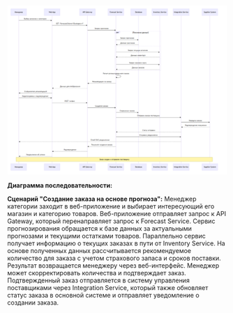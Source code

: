 ![alt text](sequnce.png)

**Диаграмма последовательности:**

**Сценарий "Создание заказа на основе прогноза":**
Менеджер категории заходит в веб-приложение и выбирает интересующий его магазин и категорию товаров. Веб-приложение отправляет запрос к API Gateway, который перенаправляет запрос к Forecast Service. Сервис прогнозирования обращается к базе данных за актуальными прогнозами и текущими остатками товаров. Параллельно сервис получает информацию о текущих заказах в пути от Inventory Service. На основе полученных данных рассчитывается рекомендуемое количество для заказа с учетом страхового запаса и сроков поставки. Результат возвращается менеджеру через веб-интерфейс. Менеджер может скорректировать количества и подтверждает заказ. Подтвержденный заказ отправляется в систему управления поставщиками через Integration Service, который также обновляет статус заказа в основной системе и отправляет уведомление о создании заказа.
